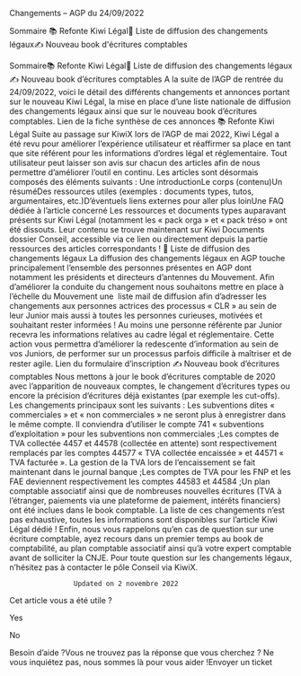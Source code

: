 



Changements – AGP du 24/09/2022

Sommaire 
📚 Refonte Kiwi Légal📣 Liste de diffusion des changements légaux✍️ Nouveau book d'écritures comptables



Sommaire📚 Refonte Kiwi Légal📣 Liste de diffusion des changements légaux✍️ Nouveau book d’écritures comptables
A la suite de l’AGP de rentrée du 24/09/2022, voici le détail des différents changements et annonces portant sur le nouveau Kiwi Légal, la mise en place d’une liste nationale de diffusion des changements légaux ainsi que sur le nouveau book d’écritures comptables.
Lien de la fiche synthèse de ces annonces
📚 Refonte Kiwi Légal
Suite au passage sur KiwiX lors de l’AGP de mai 2022, Kiwi Légal a été revu pour améliorer l’expérience utilisateur et réaffirmer sa place en tant que site référent pour les informations d’ordres légal et réglementaire.
Tout utilisateur peut laisser son avis sur chacun des articles afin de nous permettre d’améliorer l’outil  en continu. Les articles sont désormais composés des éléments suivants :
Une introductionLe corps (contenu)Un résuméDes ressources utiles (exemples : documents types, tutos, argumentaires, etc.)D’éventuels liens externes pour aller plus loinUne FAQ dédiée à l’article concerné
Les ressources et documents types auparavant présents sur Kiwi Légal (notamment les « pack orga » et « pack tréso » ont été dissouts. Leur contenu se trouve maintenant sur Kiwi Documents dossier Conseil, accessible via ce lien ou directement depuis la partie ressources des articles correspondants !
📣 Liste de diffusion des changements légaux
La diffusion des changements légaux en AGP touche principalement l’ensemble des personnes présentes en AGP dont notamment les présidents et directeurs d’antennes du Mouvement.
Afin d’améliorer la conduite du changement nous souhaitons mettre en place à l’échelle du Mouvement une  liste mail de diffusion afin d’adresser les changements aux personnes actrices des processus « CLR » au sein de leur Junior mais aussi à toutes les personnes curieuses, motivées et souhaitant rester informées !
Au moins une personne référente par Junior recevra les informations relatives au cadre légal et réglementaire. Cette action vous permettra d’améliorer la redescente d’information au sein de vos Juniors, de performer sur un processus parfois difficile à maîtriser et de rester agile.
Lien du formulaire d’inscription
✍️ Nouveau book d’écritures comptables
Nous mettons à jour le book d’écritures comptable de 2020 avec l’apparition de nouveaux comptes, le changement d’écritures types ou encore la précision d’écritures déjà existantes (par exemple les cut-offs). Les changements principaux sont les suivants :
Les subventions dites « commerciales » et « non commerciales » ne seront plus à enregistrer dans le même compte. Il conviendra d’utiliser le compte 741 « subventions d’exploitation » pour les subventions non commerciales ;Les comptes de TVA collectée 4457 et 44578 (collectée en attente) sont respectivement remplacés par les comptes 44577 « TVA collectée encaissée » et 44571 « TVA facturée ». La gestion de la TVA lors de l’encaissement se fait maintenant dans le journal banque ;Les comptes de TVA pour les FNP et les FAE deviennent respectivement les comptes 44583 et 44584 ;Un plan comptable associatif ainsi que de nombreuses nouvelles écritures (TVA à l’étranger, paiements via une plateforme de paiement, intérêts financiers) ont été inclues dans le book comptable.
La liste de ces changements n’est pas exhaustive, toutes les informations sont disponibles sur l’article Kiwi Légal dédié !
Enfin, nous vous rappelons qu’en cas de question sur une écriture comptable, ayez recours dans un premier temps au book de comptabilité, au plan comptable associatif ainsi qu’à votre expert comptable avant de solliciter la CNJE.
Pour toute question sur les changements légaux, n’hésitez pas à contacter le pôle Conseil via KiwiX.


					Updated on 2 novembre 2022				



Cet article vous a été utile ?




Yes



No





Besoin d’aide ?Vous ne trouvez pas la réponse que vous cherchez ? Ne vous inquiétez pas, nous sommes là pour vous aider !Envoyer un ticket

